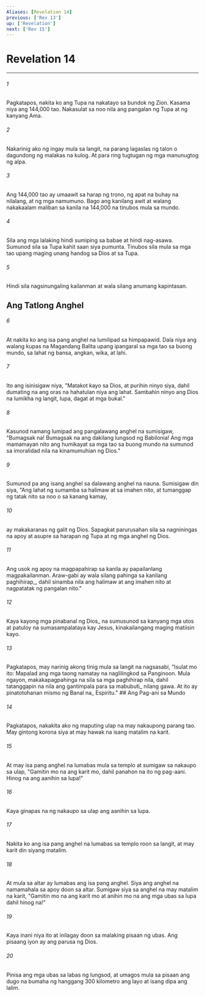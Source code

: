 ```yaml
---
Aliases: [Revelation 14]
previous: ['Rev 13']
up: ['Revelation']
next: ['Rev 15']
---
```

# Revelation 14

***






















###### 1 










Pagkatapos, nakita ko ang Tupa na nakatayo sa bundok ng Zion. Kasama niya ang 144,000 tao. Nakasulat sa noo nila ang pangalan ng Tupa at ng kanyang Ama. 





















###### 2 










Nakarinig ako ng ingay mula sa langit, na parang lagaslas ng talon o dagundong ng malakas na kulog. At para ring tugtugan ng mga manunugtog ng alpa. 





















###### 3 










Ang 144,000 tao ay umaawit sa harap ng trono, ng apat na buhay na nilalang, at ng mga namumuno. Bago ang kanilang awit at walang nakakaalam maliban sa kanila na 144,000 na tinubos mula sa mundo. 





















###### 4 










Sila ang mga lalaking hindi sumiping sa babae at hindi nag-asawa. Sumunod sila sa Tupa kahit saan siya pumunta. Tinubos sila mula sa mga tao upang maging unang handog sa Dios at sa Tupa. 





















###### 5 










Hindi sila nagsinungaling kailanman at wala silang anumang kapintasan.

## Ang Tatlong Anghel 





















###### 6 










At nakita ko ang isa pang anghel na lumilipad sa himpapawid. Dala niya ang walang kupas na Magandang Balita upang ipangaral sa mga tao sa buong mundo, sa lahat ng bansa, angkan, wika, at lahi. 





















###### 7 










Ito ang isinisigaw niya, "Matakot kayo sa Dios, at purihin ninyo siya, dahil dumating na ang oras na hahatulan niya ang lahat. Sambahin ninyo ang Dios na lumikha ng langit, lupa, dagat at mga bukal." 





















###### 8 










Kasunod namang lumipad ang pangalawang anghel na sumisigaw, "Bumagsak na! Bumagsak na ang dakilang lungsod ng Babilonia! Ang mga mamamayan nito ang humikayat sa mga tao sa buong mundo na sumunod sa imoralidad nila na kinamumuhian ng Dios." 





















###### 9 










Sumunod pa ang isang anghel sa dalawang anghel na nauna. Sumisigaw din siya, "Ang lahat ng sumamba sa halimaw at sa imahen nito, at tumanggap ng tatak nito sa noo o sa kanang kamay, 





















###### 10 










ay makakaranas ng galit ng Dios. Sapagkat parurusahan sila sa nagniningas na apoy at asupre sa harapan ng Tupa at ng mga anghel ng Dios. 





















###### 11 










Ang usok ng apoy na magpapahirap sa kanila ay papailanlang magpakailanman. Araw-gabi ay wala silang pahinga sa kanilang paghihirap_, dahil sinamba nila ang halimaw at ang imahen nito at nagpatatak ng pangalan nito." 





















###### 12 










Kaya kayong mga pinabanal ng Dios_ na sumusunod sa kanyang mga utos at patuloy na sumasampalataya kay Jesus, kinakailangang maging matiisin kayo. 





















###### 13 










Pagkatapos, may narinig akong tinig mula sa langit na nagsasabi, "Isulat mo ito: Mapalad ang mga taong namatay na naglilingkod sa Panginoon. Mula ngayon, makakapagpahinga na sila sa mga paghihirap nila, dahil tatanggapin na nila ang gantimpala para sa mabubuti_ nilang gawa. At ito ay pinatotohanan mismo ng Banal na_ Espiritu." ## Ang Pag-ani sa Mundo 





















###### 14 










Pagkatapos, nakakita ako ng maputing ulap na may nakaupong parang tao. May gintong korona siya at may hawak na isang matalim na karit. 





















###### 15 










At may isa pang anghel na lumabas mula sa templo at sumigaw sa nakaupo sa ulap, "Gamitin mo na ang karit mo, dahil panahon na ito ng pag-aani. Hinog na ang aanihin sa lupa!" 





















###### 16 










Kaya ginapas na ng nakaupo sa ulap ang aanihin sa lupa. 





















###### 17 










Nakita ko ang isa pang anghel na lumabas sa templo roon sa langit, at may karit din siyang matalim. 





















###### 18 










At mula sa altar ay lumabas ang isa pang anghel. Siya ang anghel na namamahala sa apoy doon sa altar. Sumigaw siya sa anghel na may matalim na karit, "Gamitin mo na ang karit mo at anihin mo na ang mga ubas sa lupa dahil hinog na!" 





















###### 19 










Kaya inani niya ito at inilagay doon sa malaking pisaan ng ubas. Ang pisaang iyon ay ang parusa ng Dios. 





















###### 20 










Pinisa ang mga ubas sa labas ng lungsod, at umagos mula sa pisaan ang dugo na bumaha ng hanggang 300 kilometro ang layo at isang dipa ang lalim.
